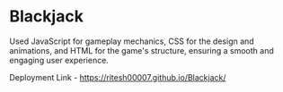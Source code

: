 # Blackjack
 Used JavaScript for gameplay mechanics, CSS for the design and animations, and HTML for the game's structure, ensuring a smooth and engaging user experience.

Deployment Link - https://ritesh00007.github.io/Blackjack/
